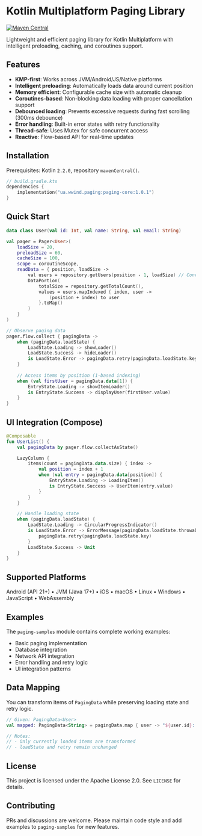 # Kotlin Multiplatform Paging Library

[![Maven Central](https://img.shields.io/maven-central/v/ua.wwind.paging/paging-core)](https://central.sonatype.com/artifact/ua.wwind.paging/paging-core)

Lightweight and efficient paging library for Kotlin Multiplatform with intelligent preloading, caching, and coroutines
support.

## Features

- **KMP-first**: Works across JVM/Android/JS/Native platforms
- **Intelligent preloading**: Automatically loads data around current position
- **Memory efficient**: Configurable cache size with automatic cleanup
- **Coroutines-based**: Non-blocking data loading with proper cancellation support
- **Debounced loading**: Prevents excessive requests during fast scrolling (300ms debounce)
- **Error handling**: Built-in error states with retry functionality
- **Thread-safe**: Uses Mutex for safe concurrent access
- **Reactive**: Flow-based API for real-time updates

## Installation

Prerequisites: Kotlin `2.2.0`, repository `mavenCentral()`.

```kotlin
// build.gradle.kts
dependencies {
    implementation("ua.wwind.paging:paging-core:1.0.1")
}
```

## Quick Start

```kotlin
data class User(val id: Int, val name: String, val email: String)

val pager = Pager<User>(
    loadSize = 20,
    preloadSize = 60,
    cacheSize = 100,
    scope = coroutineScope,
    readData = { position, loadSize ->
        val users = repository.getUsers(position - 1, loadSize) // Convert to 0-based
        DataPortion(
            totalSize = repository.getTotalCount(),
            values = users.mapIndexed { index, user ->
                (position + index) to user
            }.toMap()
        )
    }
)

// Observe paging data
pager.flow.collect { pagingData ->
    when (pagingData.loadState) {
        LoadState.Loading -> showLoader()
        LoadState.Success -> hideLoader()
        is LoadState.Error -> pagingData.retry(pagingData.loadState.key)
    }
    
    // Access items by position (1-based indexing)
    when (val firstUser = pagingData.data[1]) {
        EntryState.Loading -> showItemLoader()
        is EntryState.Success -> displayUser(firstUser.value)
    }
}
```

## UI Integration (Compose)

```kotlin
@Composable
fun UserList() {
    val pagingData by pager.flow.collectAsState()

    LazyColumn {
        items(count = pagingData.data.size) { index ->
            val position = index + 1
            when (val entry = pagingData.data[position]) {
                EntryState.Loading -> LoadingItem()
                is EntryState.Success -> UserItem(entry.value)
            }
        }
    }

    // Handle loading state
    when (pagingData.loadState) {
        LoadState.Loading -> CircularProgressIndicator()
        is LoadState.Error -> ErrorMessage(pagingData.loadState.throwable) {
            pagingData.retry(pagingData.loadState.key)
        }
        LoadState.Success -> Unit
    }
}
```

## Supported Platforms

Android (API 21+) • JVM (Java 17+) • iOS • macOS • Linux • Windows • JavaScript • WebAssembly

## Examples

The `paging-samples` module contains complete working examples:

- Basic paging implementation
- Database integration
- Network API integration
- Error handling and retry logic
- UI integration patterns

## Data Mapping
You can transform items of `PagingData` while preserving loading state and retry logic.
```kotlin
// Given: PagingData<User>
val mapped: PagingData<String> = pagingData.map { user -> "${user.id}: ${user.name}" }

// Notes:
// - Only currently loaded items are transformed
// - loadState and retry remain unchanged
```

## License

This project is licensed under the Apache License 2.0. See `LICENSE` for details.

## Contributing

PRs and discussions are welcome. Please maintain code style and add examples to `paging-samples` for new features.